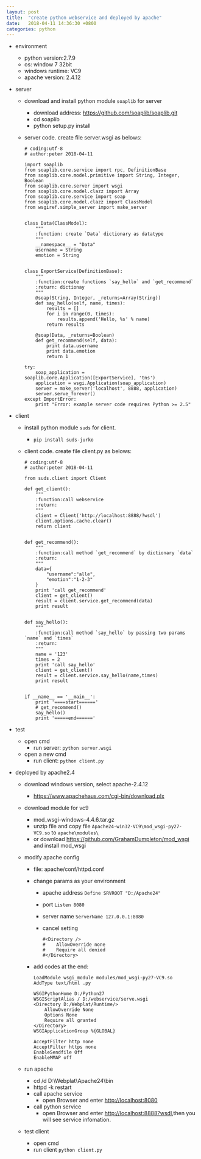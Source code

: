 ```yaml
---
layout: post
title:  "create python webservice and deployed by apache"
date:   2018-04-11 14:36:30 +0800
categories: python
---
```

-   environment
    -   python version:2.7.9
    -   os: window 7 32bit
    -   windows runtime: VC9
    -   apache version: 2.4.12
-   server
    -   download and install python module `soaplib` for server
        -   download address: <https://github.com/soaplib/soaplib.git>
        -   cd soaplib
        -   python setup.py install
        
    -   server code. create file server.wsgi as belows:

            # coding:utf-8
            # author:peter 2018-04-11

            import soaplib
            from soaplib.core.service import rpc, DefinitionBase
            from soaplib.core.model.primitive import String, Integer, Boolean
            from soaplib.core.server import wsgi
            from soaplib.core.model.clazz import Array
            from soaplib.core.service import soap
            from soaplib.core.model.clazz import ClassModel
            from wsgiref.simple_server import make_server


            class Data(ClassModel):
                """
                :function: create `Data` dictionary as datatype
                """
                __namespace__ = "Data"
                username = String
                emotion = String


            class ExportService(DefinitionBase):
                """
                :function:create functions `say_hello` and `get_recommend`
                :return: dictionay
                """
                @soap(String, Integer, _returns=Array(String))
                def say_hello(self, name, times):
                    results = []
                    for i in range(0, times):
                        results.append('Hello, %s' % name)
                    return results

                @soap(Data, _returns=Boolean)
                def get_recommend(self, data):
                    print data.username
                    print data.emotion
                    return 1
                    
            try:
                soap_application = soaplib.core.Application([ExportService], 'tns')
                application = wsgi.Application(soap_application)
                server = make_server('localhost', 8888, application)
                server.serve_forever()
            except ImportError:
                print "Error: example server code requires Python >= 2.5"
                
-   client
    -   install python module `suds` for client.
        -   `pip install suds-jurko`
        
    -   client code. create file client.py as belows:
            
            # coding:utf-8
            # author:peter 2018-04-11

            from suds.client import Client

            def get_client():
                """
                :function:call webservice
                :return:
                """
                client = Client('http://localhost:8888/?wsdl')
                client.options.cache.clear()
                return client


            def get_recommend():
                """
                :function:call method `get_recommend` by dictionary `data`
                :return:
                """
                data={
                    "username":"alle",
                    "emotion":"1-2-3"
                }
                print 'call get_recommend'
                client = get_client()
                result = client.service.get_recommend(data)
                print result


            def say_hello():
                """
                :function:call method `say_hello` by passing two params `name` and `times`
                :return:
                """
                name = '123'
                times = 2
                print 'call say_hello'
                client = get_client()
                result = client.service.say_hello(name,times)
                print result


            if __name__ == '__main__':
                print '====start======'
                # get_recommend()
                say_hello()
                print '=====end======'
-   test
    -   open cmd
        -   run server: `python server.wsgi`
    -   open a new cmd
        -   run client: `python client.py`
    
-   deployed by apache2.4
    -   download windows version, select apache-2.4.12
        -   <https://www.apachehaus.com/cgi-bin/download.plx>
    -   download module for vc9
        -   mod_wsgi-windows-4.4.6.tar.gz
        -   unzip file and copy file `Apache24-win32-VC9\mod_wsgi-py27-VC9.so` to `apache\modules\`
        -   or download <https://github.com/GrahamDumpleton/mod_wsgi> and install mod_wsgi
        
    -   modify apache config 
        -   file: apache/conf/httpd.conf
        -   change params as your environment
            -   apache address `Define SRVROOT "D:/Apache24"`
            -   port `Listen 8080`
            -   server name `ServerName 127.0.0.1:8080`
            -   cancel setting
                
                    #<Directory />
                    #    AllowOverride none
                    #    Require all denied
                    #</Directory>

        -   add codes at the end:
            
                LoadModule wsgi_module modules/mod_wsgi-py27-VC9.so
                AddType text/html .py

                WSGIPythonHome D:/Python27
                WSGIScriptAlias / D:/webservice/serve.wsgi
                <Directory D:/Webplat/Runtime/>
                    AllowOverride None
                    Options None
                    Require all granted
                </Directory>
                WSGIApplicationGroup %{GLOBAL}

                AcceptFilter http none 
                AcceptFilter https none 
                EnableSendfile Off  
                EnableMMAP off
    -   run apache
        -   cd /d D:\Webplat\Apache24\bin
        -   httpd -k restart
        -   call apache service
            -   open Browser and enter <http://localhost:8080>
        -   call python service
            -   open Browser and enter <http://localhost:8888?wsdl>,then you will see service infomation.
    -   test client
        -   open cmd
        -   run client `python client.py`